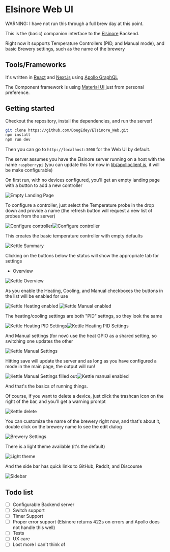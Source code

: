 # Elsinore Web UI

WARNING: I have not run this through a full brew day at this point.

This is the (basic) companion interface to the [Elsinore](https://github.com/DougEdey/elsinore/) Backend.

Right now it supports Temperature Controllers (PID, and Manual mode), and basic Brewery settings, such as the name of the brewery

## Tools/Frameworks

It's written in [React](https://reactjs.org/) and [Next.js](https://nextjs.org/) using [Apollo GraphQL](https://www.apollographql.com/)

The Component framework is using [Material UI](material-ui.com/) just from personal preference.

## Getting started

Checkout the repository, install the dependencies, and run the server!

```bash
git clone https://github.com/DougEdey/Elsinore_Web.git
npm install
npm run dev
```

Then you can go to `http://localhost:3000` for the Web UI by default.

The server assumes you have the Elsinore server running on a host with the name `raspberrypi` (you can update this for now in [lib/apolloclient.js](./lib/apolloclient.js), it will be make configurable)


On first run, with no devices configured, you'll get an empty landing page with a button to add a new controller

![Empty Landing Page](./files/empty_landing.png "Empty Landing Page")

To configure a controller, just select the Temperature probe in the drop down and provide a name (the refresh button will request a new list of probes from the server)

![Configure controller](./files/create_probe_empty.png "Empty configuration dialog")![Configure controller](./files/create_probe_filled.png "Filled configuration dialog")

This creates the basic temperature controller with empty defaults

![Kettle Summary](./files/kettle_summary.png "Temperature Controller summary")

Clicking on the buttons below the status will show the appropriate tab for settings

* Overview

![Kettle Overview](./files/kettle_empty_overview.png "Default kettle overview")

As you enable the Heating, Cooling, and Manual checkboxes the buttons in the list will be enabled for use

![Kettle Heating enabled](./files/kettle_heating_enabled.png "Kettle Heating enabled") ![Kettle Manual enabled](./files/kettle_heating_manual_enabled.png "Kettle Heating and Manual enabled")

The heating/cooling settings are both "PID" settngs, so they look the same

![Kettle Heating PID Settings](./files/kettle_empty_heat.png "Empty Heat Settings")![Kettle Heating PID Settings](./files/kettle_filled_heating.png "Filled Heat Settings")

And Manual settings (for now) use the heat GPIO as a shared setting, so switching one updates the other

![Kettle Manual Settings](./files/kettle_empty_manual.png "Empty Manual settings")

Hitting save will update the server and as long as you have configured a mode in the main page, the output will run!

![Kettle Manual Settings filled out](./files/kettle_configured_manual.png "Configured manual settings")![Kettle manual enabled](./files/kettle_configured_summary_manual.png "Configured and enabled Manual mode")

And that's the basics of running things.

Of course, if you want to delete a device, just click the trashcan icon on the right of the bar, and you'll get a warning prompt

![Kettle delete](./files/delete_controller.png "Delete controller dialog")

You can customize the name of the brewery right now, and that's about it, double click on the brewery name to see the edit dialog

![Brewery Settings](./files/edit_brewery_settings.png "Brewery settings dialog")

There is a light theme available (it's the default)

![Light theme](./files/light_theme.png "Light mode")

And the side bar has quick links to GitHub, Reddit, and Discourse

![Sidebar](./files/sidebar.png "Sidebar")
## Todo list

* [ ] Configurable Backend server
* [ ] Switch support
* [ ] Timer Support
* [ ] Proper error support (Elsinore returns 422s on errors and Apollo does not handle this well)
* [ ] Tests
* [ ] UX care
* [ ] Lost more I can't think of
